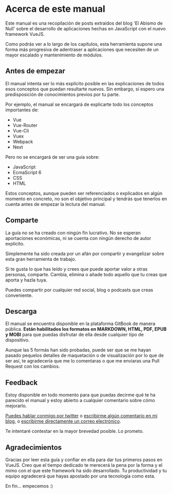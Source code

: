 # Acerca de este manual

Este manual es una recopilación de posts extraídos del blog 'El Abismo de Null' sobre el desarrollo de aplicaciones hechas en JavaScript con el nuevo framework VueJS.

Como podrás ver a lo largo de los capítulos, esta herramienta supone una forma más progresiva de adentraser a aplicaciones que necesiten de un mayor escalado y mantenimiento de módulos.

## Antes de empezar

El manual intenta ser lo más explícito posible en las explicaciones de todos esos conceptos que puedan resultarte nuevos. Sin embargo, sí espero una predisposición de conocimientos previos por tu parte.

Por ejemplo, el manual se encargará de explicarte todo los conceptos importantes de:

* Vue
* Vue-Router
* Vue-Cli
* Vuex
* Webpack
* Next

Pero no se encargará de ser una guía sobre:

* JavaScript
* EcmaScript 6
* CSS
* HTML

Estos conceptos, aunque pueden ser referenciados o explicados en algún momento en concreto, no son el objetivo principal y tendrás que tenerlos en cuenta antes de empezar la lectura del manual.

## Comparte

La guía no se ha creado con ningún fín lucrativo. No se esperan aportaciones económicas, ni se cuenta con ningún derecho de autor explícito.

Simplemente ha sido creada por un afán por compartir y evangelizar sobre esta gran herramienta de trabajo.

Si te gusta lo que has leído y crees que puede aportar valor a otras personas, comparte. Cambia, elimina o añade todo aquello que tu creas que aporta y hazla tuya. 

Puedes compartir por cualquier red social, blog o podcasts que creas conveniente.

## Descarga

El manual se encuentra disponible en la plataforma GitBook de manera pública. **Están habilitados los formatos en MARKDOWN, HTML, PDF, EPUB y MOBI** para que puedas disfrutar de ella desde cualquier tipo de dispositivo.

Aunque las 5 formás han sido probadas, puede ser que se me hayan pasado pequelos detalles de maquetación o de visualización por lo que de ser así, te agradecería que me lo comentaras o que me enviaras una Pull Request con los cambios.

## Feedback

Estoy disponible en todo momento para que puedas decirme qué te ha parecido el manual y estoy abierto a cualquier comentario sobre cómo mejorarlo.

[Puedes hablar conmigo por twitter](https://twitter.com/jdonsan) o [escribirme algún comentario en mi blog](https://elabismodenull.wordpress.com/tag/vuejs/), o [escribirme directamente un correo electrónico](jose.dongil@gmail.com). 

Te intentaré contestar en la mayor brevedad posible. Lo prometo.

## Agradecimientos

Gracias por leer esta guía y confiar en ella para dar tus primeros pasos en VueJS. Creo que el tiempo dedicado te merecerá la pena por la forma y el mimo con el que este framework ha sido desarrollado. Tu productividad y tu equipo agradecerá que hayas apostado por una tecnología como esta. 

En fin... empecemos :)


